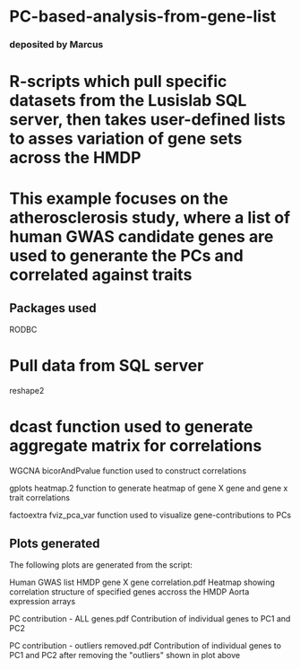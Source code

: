 # PC-based-analysis-from-gene-list
### deposited by Marcus
# R-scripts which pull specific datasets from the Lusislab SQL server, then takes user-defined lists to asses variation of gene sets across the HMDP
# This example focuses on the atherosclerosis study, where a list of human GWAS candidate genes are used to generante the PCs and correlated against traits

## Packages used
RODBC
# Pull data from SQL server

reshape2
# dcast function used to generate aggregate matrix for correlations

WGCNA 
bicorAndPvalue function used to construct correlations

gplots
heatmap.2 function to generate heatmap of gene X gene and gene x trait correlations

factoextra
fviz_pca_var function used to visualize gene-contributions to PCs

## Plots generated
The following plots are generated from the script:

Human GWAS list HMDP gene X gene correlation.pdf
Heatmap showing correlation structure of specified genes accross the HMDP Aorta expression arrays

PC contribution - ALL genes.pdf
Contribution of individual genes to PC1 and PC2

PC contribution - outliers removed.pdf
Contribution of individual genes to PC1 and PC2 after removing the "outliers" shown in plot above


                                              
